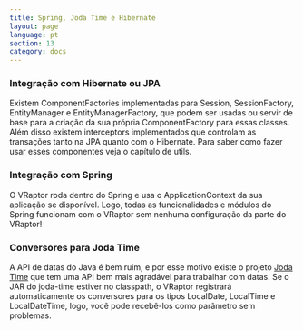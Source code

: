 ```yaml
---
title: Spring, Joda Time e Hibernate
layout: page
language: pt
section: 13
category: docs
---
```


<h3>Integração com Hibernate ou JPA</h3>

Existem ComponentFactories implementadas para Session, SessionFactory, EntityManager e EntityManagerFactory, que podem ser usadas ou servir de base para a criação da sua própria ComponentFactory para essas classes.
Além disso existem interceptors implementados que controlam as transações tanto na JPA quanto com o Hibernate. Para saber como fazer usar esses componentes veja o capítulo de utils.

<h3>Integração com Spring</h3>

O VRaptor roda dentro do Spring e usa o ApplicationContext da sua aplicação se disponível. Logo, todas as funcionalidades e módulos do Spring funcionam com o VRaptor sem nenhuma configuração da parte do VRaptor!

<h3>Conversores para Joda Time</h3>

A API de datas do Java é bem ruim, e por esse motivo existe o projeto <a href="http://joda-time.sourceforge.net/">Joda Time</a> que tem uma API bem mais agradável para trabalhar com datas. Se o JAR do joda-time estiver no classpath, o VRaptor registrará automaticamente os conversores para os tipos LocalDate, LocalTime e LocalDateTime, logo, você pode recebê-los como parâmetro sem problemas.
